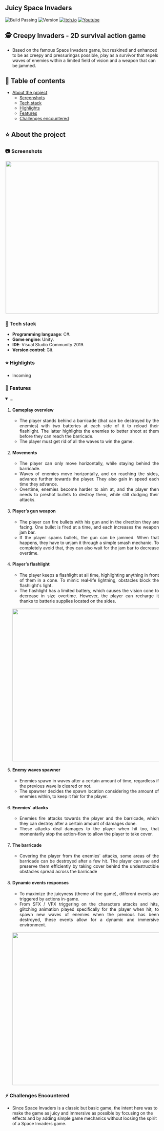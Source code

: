 ## Juicy Space Invaders
![Build Passing](https://img.shields.io/badge/build-passing-brightgreen)
![Version](https://img.shields.io/badge/version-2.0.0-blue)
[![Itch.io](https://img.shields.io/badge/download-itch.io-%23e3326d)](https://wiloux.itch.io/juicy-space-invader)
[![Youtube](https://img.shields.io/badge/demo-youtube-%23db1818)](https://www.youtube.com/watch?v=c2318l2lzzI)

## 🕵️ Creepy Invaders - 2D survival action game

- Based on the famous Space Invaders game, but reskined and enhanced to be as creepy and pressuringas possible, play as a survivor that repels waves of enemies within a limited field of vision and a weapon that can be jammed.

<!-- Table of Contents -->
## :notebook_with_decorative_cover: Table of contents
- [About the project](#star-about-the-project)
  * [Screenshots](#camera-screenshots)
  * [Tech stack](#space_invader-tech-stack)
  * [Highlights](#star-highlights)
  * [Features](#dart-features)
  * [Challenges encountered](#zap-challenges-encountered)
 
<!-- About the Project -->
## :star: About the project

 <!-- Screenshots -->
### :camera: Screenshots

<div align="center"> 
  <img width="500px" src="https://media.giphy.com/media/v1.Y2lkPTc5MGI3NjExcWN3bWZmcDhtazlwM2R3dGRsN2xkbms2eXh2M21xZXZ6czVsNnpubiZlcD12MV9pbnRlcm5hbF9naWZfYnlfaWQmY3Q9Zw/fZmvchxhdMRq8MzCO8/giphy.gif">
</div>

<!-- TechStack -->
### :space_invader: Tech stack

  - **Programming language**: C#.
  - **Game engine**: Unity.
  - **IDE**: Visual Studio Community 2019.
  - **Version control**: Git.

### :star: Highlights 
- Incoming

### :dart: Features
<details id="projectDescription" open>
  <summary id="summaryText">...</summary>

  <ol style="text-align: justify;">
    <li><h4>Gameplay overview</h4>
      <ul>
        <li>The player stands behind a barricade (that can be destroyed by the enemies) with two batteries at each
side of it to reload their flashlight. The latter highlights the enemies to better shoot at them before they
can reach the barricade. </li>
        <li>The player must get rid of all the waves to win the game.</li>
      </ul>
  </li>
    
  <li><h4>Movements</h4></li>
    <ul>
      <li>The player can only move horizontally, while staying behind the barricade.</li> 
      <li>Waves of enemies move horizontally, and on reaching the sides, advance further towards the player. They also gain in speed each time they advance.</li> 
      <li>Overtime, enemies become harder to aim at, and the player then needs to preshot bullets to destroy them, while still dodging their attacks.</li> 
    </ul>
  </li>

 <li><h4>Player’s gun weapon</h4></li>
  <ul>
    <li>The player can fire bullets with his gun and in the direction they are facing. One bullet is fired at a time, and each increases the weapon jam bar.</li> 
    <li>If the player spams bullets, the gun can be jammed. When that happens, they have to unjam it through a simple smash mechanic. To completely avoid that, they can also wait for the jam bar to decrease overtime.</li> 
  </ul>
</li>
  
<li><h4>Player’s flashlight</h4></li>
  <ul>
    <li>The player keeps a flashlight at all time, highlighting anything in front of them in a cone. To mimic real-life lightning, obstacles block the flashlight's light.</li> 
    <li>The flashlight has a limited battery, which causes the vision cone to decrease in size overtime. However, the player can recharge it thanks to batterie supplies located on the sides.</li> 
  </ul>
 </li>
  
  <br>
  <div align="center"> 
    <img src="https://media.giphy.com/media/v1.Y2lkPTc5MGI3NjExa2QzbDdsZ2I3a2Rtdjk3c242MzBobmFiNGIzYnA5cDJuM3piZWVrciZlcD12MV9pbnRlcm5hbF9naWZfYnlfaWQmY3Q9Zw/BIhyPrxxPkZtVqccB3/giphy.gif" style="display: block; margin: auto;" width="500" />
  </div>
    
  <li><h4>Enemy waves spawner</h4></li>
    <ul>
      <li>Enemies spawn in waves after a certain amount of time, regardless if the previous wave is cleared or not.</li> 
      <li>The spawner decides the spawn location considering the amount of enemies within, to keep it fair for the player.</li> 
    </ul>
  </li>
  
  <li><h4>Enemies' attacks</h4></li>
    <ul>
      <li>Enemies fire attacks towards the player and the barricade, which they can destroy after a certain amount of damages done.</li>
      <li>These attacks deal damages to the player when hit too, that momentarily stop the action-flow to allow the player to take cover.</li>
    </ul>
  </li>

  <li><h4>The barricade</h4></li>
    <ul>
      <li>Covering the player from the enemies' attacks, some areas of the barricade can be destroyed after a few hit. The player can use and preserve them efficiently by taking cover behind the undestructible obstacles spread across the barricade</li>
    </ul>
  </li>
  
  <li><h4>Dynamic events responses</h4></li>
    <ul>
      <li>To maximize the juicyness (theme of the game), different events are triggered by actions in-game.</li> 
      <li>From SFX / VFX triggering on the characters attacks and hits, glitching animation played specifically for the player when hit, to spawn new waves of enemies when the previous has been destroyed, these events allow for a dynamic and immersive environment.</li> 
    </ul>
  </li>
    
<br>
  <div align="center"> 
    <img src= "https://media.giphy.com/media/v1.Y2lkPTc5MGI3NjExZDNnMHlyMXdta25va2pidXRlc2QyYWI2a25jOWRsZXYxanc1NmRociZlcD12MV9pbnRlcm5hbF9naWZfYnlfaWQmY3Q9Zw/rK4SeEKCb5ZskjGbCC/giphy.gif" style="display: block; margin: auto;" width="500" />
  </div>
</div>

</ol>

### :zap: Challenges Encountered
- Since Space Invaders is a classic but basic game, the intent here was to make the game as juicy
and immersive as possible by focusing on the effects and by adding simple game mechanics
without loosing the spirit of a Space Invaders game.
